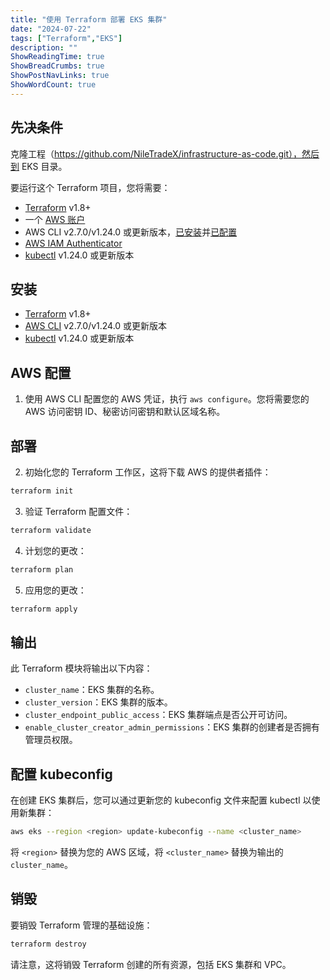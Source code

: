 ```yaml
---
title: "使用 Terraform 部署 EKS 集群"
date: "2024-07-22"
tags: ["Terraform","EKS"]
description: ""
ShowReadingTime: true
ShowBreadCrumbs: true
ShowPostNavLinks: true
ShowWordCount: true
---
```


## 先决条件

克隆工程（https://github.com/NileTradeX/infrastructure-as-code.git），然后到 EKS 目录。

要运行这个 Terraform 项目，您将需要：

- [Terraform](https://developer.hashicorp.com/terraform/install) v1.8+
- 一个 [AWS 账户](https://portal.aws.amazon.com/billing/signup?nc2=h_ct&src=default&redirect_url=https%3A%2F%2Faws.amazon.com%2Fregistration-confirmation#/start)
- AWS CLI v2.7.0/v1.24.0 或更新版本，[已安装](https://docs.aws.amazon.com/cli/latest/userguide/getting-started-install.html)并[已配置](https://docs.aws.amazon.com/cli/latest/userguide/cli-chap-configure.html)
- [AWS IAM Authenticator](https://docs.aws.amazon.com/eks/latest/userguide/install-aws-iam-authenticator.html)
- [kubectl](https://kubernetes.io/docs/tasks/tools/) v1.24.0 或更新版本

## 安装

- [Terraform](https://developer.hashicorp.com/terraform/install) v1.8+
- [AWS CLI](https://docs.aws.amazon.com/cli/latest/userguide/getting-started-install.html) v2.7.0/v1.24.0 或更新版本
- [kubectl](https://kubernetes.io/docs/tasks/tools/) v1.24.0 或更新版本

## AWS 配置

1. 使用 AWS CLI 配置您的 AWS 凭证，执行 `aws configure`。您将需要您的 AWS 访问密钥 ID、秘密访问密钥和默认区域名称。

## 部署

2. 初始化您的 Terraform 工作区，这将下载 AWS 的提供者插件：

```sh
terraform init
```

3. 验证 Terraform 配置文件：

```sh
terraform validate
```

4. 计划您的更改：

```sh
terraform plan
```

5. 应用您的更改：

```sh
terraform apply
```

## 输出

此 Terraform 模块将输出以下内容：

- `cluster_name`：EKS 集群的名称。
- `cluster_version`：EKS 集群的版本。
- `cluster_endpoint_public_access`：EKS 集群端点是否公开可访问。
- `enable_cluster_creator_admin_permissions`：EKS 集群的创建者是否拥有管理员权限。

## 配置 kubeconfig

在创建 EKS 集群后，您可以通过更新您的 kubeconfig 文件来配置 kubectl 以使用新集群：

```sh
aws eks --region <region> update-kubeconfig --name <cluster_name>
```

将 `<region>` 替换为您的 AWS 区域，将 `<cluster_name>` 替换为输出的 `cluster_name`。

## 销毁

要销毁 Terraform 管理的基础设施：

```sh
terraform destroy
```

请注意，这将销毁 Terraform 创建的所有资源，包括 EKS 集群和 VPC。